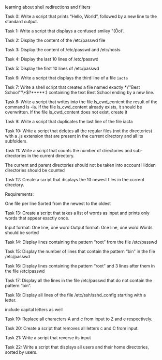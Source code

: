 learning about shell redirections and filters

Task 0: Write a script that prints “Hello, World”, followed by a new line to the standard output.

Task 1: Write a script that displays a confused smiley "(Ôo)'.

Task 2: Display the content of the /etc/passwd file

Task 3: Display the content of /etc/passwd and /etc/hosts

Task 4: Display the last 10 lines of /etc/passwd

Task 5: Display the first 10 lines of /etc/passwd

Task 6: Write a script that displays the third line of a file ```iacta```

Task 7: Write a shell script that creates a file named exactly \*\\'"Best School"\'\\*$\?\*\*\*\*\*:) containing the text Best School ending by a new line.

Task 8: Write a script that writes into the file ls_cwd_content the result of the command ls -la. If the file ls_cwd_content already exists, it should be overwritten. If the file ls_cwd_content does not exist, create it

Task 9: Write a script that duplicates the last line of the file iacta

Task 10: Write a script that deletes all the regular files (not the directories) with a .js extension that are present in the current directory and all its subfolders.


Task 11: Write a script that counts the number of directories and sub-directories in the current directory.

The current and parent directories should not be taken into account
Hidden directories should be counted

Task 12: Create a script that displays the 10 newest files in the current directory.

Requirements:

One file per line
Sorted from the newest to the oldest

Task 13: Create a script that takes a list of words as input and prints only words that appear exactly once.

Input format: One line, one word
Output format: One line, one word
Words should be sorted

Task 14: Display lines containing the pattern “root” from the file /etc/passwd

Task 15: Display the number of lines that contain the pattern “bin” in the file /etc/passwd

Task 16: Display lines containing the pattern “root” and 3 lines after them in the file /etc/passwd

Task 17: Display all the lines in the file /etc/passwd that do not contain the pattern “bin”.

Task 18: Display all lines of the file /etc/ssh/sshd_config starting with a letter.

include capital letters as well

Task 19: Replace all characters A and c from input to Z and e respectively.

Task 20: Create a script that removes all letters c and C from input.

Task 21: Write a script that reverse its input

Task 22: Write a script that displays all users and their home directories, sorted by users.